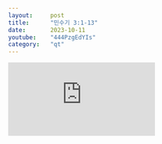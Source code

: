 ```yaml
---
layout:     post
title:      "민수기 3:1-13"
date:       2023-10-11
youtube:    "444PzgEdYIs"
category:   "qt"
---
```


<div class="youtube">
    <iframe src="https://www.youtube.com/embed/444PzgEdYIs" title="YouTube video player" frameborder="0" allow="accelerometer; autoplay; clipboard-write; encrypted-media; gyroscope; picture-in-picture; web-share" allowfullscreen></iframe>
</div>